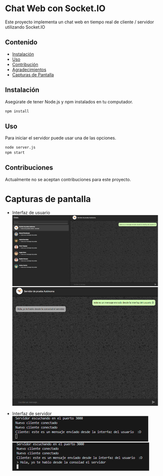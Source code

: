 # Chat Web con Socket.IO

Este proyecto implementa un chat web en tiempo real de cliente / servidor utilizando Socket.IO
## Contenido

- [Instalación](#instalación)
- [Uso](#uso)
- [Contribución](#contribución)
- [Agradecimientos](#agradecimientos)
- [Capturas de Pantalla](#capturas-de-pantalla)
## Instalación

Asegúrate de tener Node.js y npm instalados en tu computador.

```bash
npm install
```

## Uso

Para iniciar el servidor puede usar una de las opciones.

```bash
node server.js 
npm start
```
## Contribuciones

Actualmente no se aceptan contribuciones para este proyecto.

# Capturas de pantalla
- Interfaz de usuario 
![Alt text](image.png)
![Alt text](image-3.png)

- Interfaz de servidor
![Alt text](image-1.png) 
![Alt text](image-2.png)
